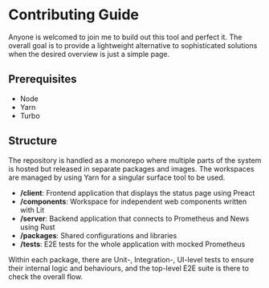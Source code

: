 # Contributing Guide

Anyone is welcomed to join me to build out this tool and perfect it. The overall goal is to provide a lightweight
alternative to sophisticated solutions when the desired overview is just a simple page.

## Prerequisites

- Node
- Yarn
- Turbo

## Structure

The repository is handled as a monorepo where multiple parts of the system is hosted but released in separate
packages and images. The workspaces are managed by using Yarn for a singular surface tool to be used.

- **/client**: Frontend application that displays the status page using Preact
- **/components**: Workspace for independent web components written with Lit
- **/server**: Backend application that connects to Prometheus and News using Rust
- **/packages**: Shared configurations and libraries
- **/tests**: E2E tests for the whole application with mocked Prometheus

Within each package, there are Unit-, Integration-, UI-level tests to ensure their internal logic and behaviours,
and the top-level E2E suite is there to check the overall flow.

